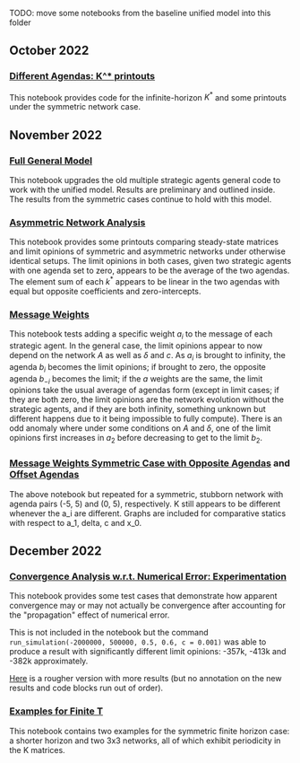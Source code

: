 TODO: move some notebooks from the baseline unified model into this folder

## October 2022

### [Different Agendas: K^* printouts](https://github.com/weiliubc/strategic_influencer_of_naive_agents/blob/main/unified_multiple_strategic/mus_different_agenda_K.ipynb)
This notebook provides code for the infinite-horizon $K^*$ and some printouts under the symmetric network case.

## November 2022

### [Full General Model](https://github.com/weiliubc/strategic_influencer_of_naive_agents/blob/main/unified_multiple_strategic/mus_old_revised.ipynb)
This notebook upgrades the old multiple strategic agents general code to work with the unified model. Results are preliminary and outlined inside. The results from the symmetric cases continue to hold with this model.

### [Asymmetric Network Analysis](https://github.com/weiliubc/strategic_influencer_of_naive_agents/blob/main/unified_multiple_strategic/mus_asymmetric_analysis.ipynb)
This notebook provides some printouts comparing steady-state matrices and limit opinions of symmetric and asymmetric networks under otherwise identical setups. The limit opinions in both cases, given two strategic agents with one agenda set to zero, appears to be the average of the two agendas. The element sum of each $k^*$ appears to be linear in the two agendas with equal but opposite coefficients and zero-intercepts.

### [Message Weights](https://github.com/weiliubc/strategic_influencer_of_naive_agents/blob/main/unified_multiple_strategic/mus_weighted_messages.ipynb)
This notebook tests adding a specific weight $a_i$ to the message of each strategic agent. In the general case, the limit opinions appear to now depend on the network $A$ as well as $\delta$ and $c$. As $a_i$ is brought to infinity, the agenda $b_i$ becomes the limit opinions; if brought to zero, the opposite agenda $b_{-i}$ becomes the limit; if the $a$ weights are the same, the limit opinions take the usual average of agendas form (except in limit cases; if they are both zero, the limit opinions are the network evolution without the strategic agents, and if they are both infinity, something unknown but different happens due to it being impossible to fully compute). There is an odd anomaly where under some conditions on $A$ and $\delta$, one of the limit opinions first increases in $a_2$ before decreasing to get to the limit $b_2$.

### [Message Weights Symmetric Case with Opposite Agendas](https://github.com/weiliubc/strategic_influencer_of_naive_agents/blob/main/unified_multiple_strategic/mus_weighted_symmetric.ipynb) and [Offset Agendas](https://github.com/weiliubc/strategic_influencer_of_naive_agents/blob/main/unified_multiple_strategic/mus_weighted_symmetric_agenda_offset.ipynb)
The above notebook but repeated for a symmetric, stubborn network with agenda pairs (-5, 5) and (0, 5), respectively. K still appears to be different whenever the a_i are different. Graphs are included for comparative statics with respect to a_1, delta, c and x_0.

## December 2022

### [Convergence Analysis w.r.t. Numerical Error: Experimentation](https://github.com/weiliubc/strategic_influencer_of_naive_agents/blob/main/unified_multiple_strategic/mus_weighted_scaled_up.ipynb)
This notebook provides some test cases that demonstrate how apparent convergence may or may not actually be convergence after accounting for the "propagation" effect of numerical error.

This is not included in the notebook but the command `run_simulation(-2000000, 500000, 0.5, 0.6, c = 0.001)` was able to produce a result with significantly different limit opinions: -357k, -413k and -382k approximately.

[Here](https://github.com/weiliubc/strategic_influencer_of_naive_agents/blob/main/unified_multiple_strategic/mus_weighted_scaled_up_rough_copy.ipynb) is a rougher version with more results (but no annotation on the new results and code blocks run out of order).

### [Examples for Finite T](https://github.com/weiliubc/strategic_influencer_of_naive_agents/blob/main/unified_multiple_strategic/mus_finite_examples.ipynb)
This notebook contains two examples for the symmetric finite horizon case: a shorter horizon and two 3x3 networks, all of which exhibit periodicity in the K matrices.
